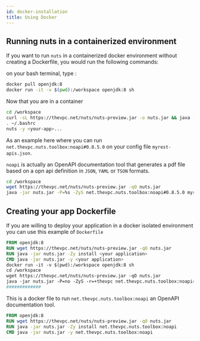 ```yaml
---
id: docker-installation
title: Using Docker
---
```



## Running nuts in a containerized environment
If you want to run `nuts` in a containerized docker environment without creating a Dockerfile, you would run the following commands:

on your bash terminal, type :
```bash
docker pull openjdk:8
docker run -it -v $(pwd):/workspace openjdk:8 sh
```

Now that you are in a container

```bash
cd /workspace
curl -sL https://thevpc.net/nuts/nuts-preview.jar -o nuts.jar && java -jar nuts.jar -ZyS
. ~/.bashrc
nuts -y <your-app>...
```

As an example here where you can run `net.thevpc.nuts.toolbox:noapi#0.8.5.0` on your config file `myrest-apis.json`.

`noapi` is actually an OpenAPI documentation tool that generates a pdf file based on a opn api definition in `JSON`, `YAML` or `TSON` formats.

```bash
cd /workspace
wget https://thevpc.net/nuts/nuts-preview.jar -qO nuts.jar
java -jar nuts.jar -P=%s -ZyS net.thevpc.nuts.toolbox:noapi#0.8.5.0 myrest-apis.json
```


## Creating your app Dockerfile

If you are willing to deploy your application in a docker isolated environment you can use this example of `Dockerfile` 

```Dockerfile
FROM openjdk:8
RUN wget https://thevpc.net/nuts/nuts-preview.jar -qO nuts.jar
RUN java -jar nuts.jar -Zy install <your application>
CMD java -jar nuts.jar -y <your application>
docker run -it -v $(pwd):/workspace openjdk:8 sh
cd /workspace
wget https://thevpc.net/nuts/nuts-preview.jar -qO nuts.jar
java -jar nuts.jar -P=no -ZyS -r=+thevpc net.thevpc.nuts.toolbox:noapi#0.8.5.0 my-connector.json
#############

```

This is a docker file to run `net.thevpc.nuts.toolbox:noapi` an OpenAPI documentation tool.

```Dockerfile
FROM openjdk:8
RUN wget https://thevpc.net/nuts/nuts-preview.jar -qO nuts.jar
RUN java -jar nuts.jar -Zy install net.thevpc.nuts.toolbox:noapi
CMD java -jar nuts.jar -y net.thevpc.nuts.toolbox:noapi
```
